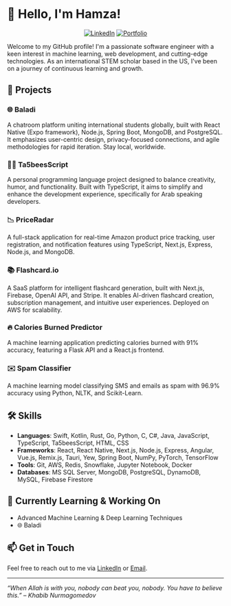 # 👋 Hello, I'm Hamza!

<div align="center">

[![LinkedIn](https://img.shields.io/badge/LinkedIn-0077B5?style=for-the-badge&logo=linkedin&logoColor=white)](https://www.linkedin.com/in/hamza-al-kurdi/)
[![Portfolio](https://img.shields.io/badge/Portfolio-3B3B3B?style=for-the-badge&logo=html5&logoColor=white)](https://whoishlk.dev/)

</div>

Welcome to my GitHub profile! I'm a passionate software engineer with a keen interest in machine learning, web development, and cutting-edge technologies. As an international STEM scholar based in the US, I've been on a journey of continuous learning and growth.

## 🚀 Projects

### 🌐 Baladi
A chatroom platform uniting international students globally, built with React Native (Expo framework), Node.js, Spring Boot, MongoDB, and PostgreSQL. It emphasizes user-centric design, privacy-focused connections, and agile methodologies for rapid iteration. Stay local, worldwide.

### 🏋️‍♂ Ta5beesScript
A personal programming language project designed to balance creativity, humor, and functionality. Built with TypeScript, it aims to simplify and enhance the development experience, specifically for Arab speaking developers.

### 📉 PriceRadar
A full-stack application for real-time Amazon product price tracking, user registration, and notification features using TypeScript, Next.js, Express, Node.js, and MongoDB.

### 📚 Flashcard.io
A SaaS platform for intelligent flashcard generation, built with Next.js, Firebase, OpenAI API, and Stripe. It enables AI-driven flashcard creation, subscription management, and intuitive user experiences. Deployed on AWS for scalability.

### 🔥 Calories Burned Predictor
A machine learning application predicting calories burned with 91% accuracy, featuring a Flask API and a React.js frontend.

### ✉️ Spam Classifier
A machine learning model classifying SMS and emails as spam with 96.9% accuracy using Python, NLTK, and Scikit-Learn.

## 🛠️ Skills

- **Languages**: Swift, Kotlin, Rust, Go, Python, C, C#, Java, JavaScript, TypeScript, Ta5beesScript, HTML, CSS
- **Frameworks**: React, React Native, Next.js, Node.js, Express, Angular, Vue.js, Remix.js, Tauri, Yew, Spring Boot, NumPy, PyTorch, TensorFlow
- **Tools**: Git, AWS, Redis, Snowflake, Jupyter Notebook, Docker
- **Databases**: MS SQL Server, MongoDB, PostgreSQL, DynamoDB, MySQL, Firebase Firestore 


## 🌱 Currently Learning & Working On

- Advanced Machine Learning & Deep Learning Techniques
- 🌐 Baladi

## 📫 Get in Touch

Feel free to reach out to me via [LinkedIn](https://www.linkedin.com/in/hamza-al-kurdi/) or [Email](mailto:hamzakurdi5@gmail.com).

---

_“When Allah is with you, nobody can beat you, nobody. You have to believe this.” – Khabib Nurmagomedov_
